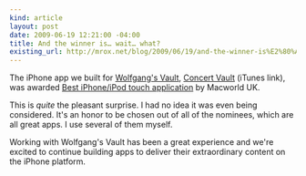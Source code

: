 ```yaml
---
kind: article
layout: post
date: 2009-06-19 12:21:00 -04:00
title: And the winner is… wait… what?
existing_url: http://mrox.net/blog/2009/06/19/and-the-winner-is%E2%80%A6-wait%E2%80%A6-what/
---
```

The iPhone app we built for [Wolfgang's Vault](http://concerts.wolfgangsvault.com/), [Concert Vault](http://itunes.apple.com/WebObjects/MZStore.woa/wa/viewSoftware?id=294355484&mt=8) (iTunes link), was awarded [Best iPhone/iPod touch application](http://www.macworld.co.uk/mac/news/index.cfm?newsid=26313) by Macworld UK.

This is *quite* the pleasant surprise.  I had no idea it was even being considered.  It's an honor to be chosen out of all of the nominees, which are all great apps.  I use several of them myself. 

Working with Wolfgang's Vault has been a great experience and we're excited to continue building apps to deliver their extraordinary content on the iPhone platform.
